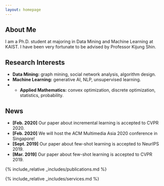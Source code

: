 ```yaml
---
layout: homepage
---
```


## About Me

I am a Ph.D. student at majoring in Data Mining and Machine Learning at KAIST. I have been very fortunate to be advised by Professor Kijung Shin.

## Research Interests

- **Data Mining:** graph mining, social network analysis, algorithm design.
- **Machine Learning:** generative AI, NLP, unsupervised learning.
- - **Applied Mathematics:** convex optimization, discrete optimization, statistics, probability.

## News

- **[Feb. 2020]** Our paper about incremental learning is accepted to CVPR 2020.
- **[Feb. 2020]** We will host the ACM Multimedia Asia 2020 conference in Singapore!
- **[Sept. 2019]** Our paper about few-shot learning is accepted to NeurIPS 2019.
- **[Mar. 2019]** Our paper about few-shot learning is accepted to CVPR 2019.

{% include_relative _includes/publications.md %}

{% include_relative _includes/services.md %}
